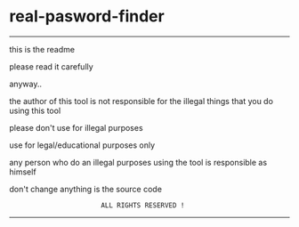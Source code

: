 # real-pasword-finder
************************************************************
this is the readme

please read it carefully

anyway..
												
the author of this tool is not responsible for the illegal things that you do using this tool
						
please don't use for illegal purposes
								
use for legal/educational purposes only
										
any person who do an illegal purposes using the tool is responsible as himself
						
don't change anything is the source code 

                           ALL RIGHTS RESERVED !
			   
**********************************************************************
